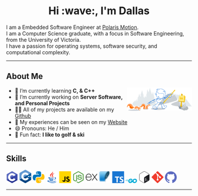 <h1 align="center"> Hi :wave:, I'm Dallas</h1>

I am a Embedded Software Engineer at [Polaris Motion](https://pmdi.com/).<br> 
I am a Computer Science graduate, with a focus in Software Engineering, from the University of Victoria.<br>
I have a passion for operating systems, software security, and computational complexity.

<hr>

## About Me

<img width="35%" align="right" alt="Github" src="img/git-header.svg" />

- :seedling: I’m currently learning **C, & C++**
- :open_file_folder: I’m currently working on **Server Software, and Personal Projects**
- :man_technologist: All of my projects are available on my [Github](https://github.com/dallasbrooks?tab=repositories)
- :page_facing_up: My experiences can be seen on my [Website](https://dallasbrooks.github.io)
- :smile: Pronouns: He / Him
- :gift: Fun fact: **I like to golf & ski**

<hr>

## Skills
<a><img width="32px" src="img/c.svg"></a>
<a><img width="32px" src="img/cpp.png"></a>
<a><img width="32px" src="img/python.svg"></a>
<a><img width="32px" src="img/java.svg"></a>
<a><img width="32px" src="img/javascript.svg"></a>
<a><img width="32px" src="img/nodejs.svg"></a>
<a><img width="32px" src="img/express.svg"></a>
<a><img width="32px" src="img/sqlite.svg"></a>
<a><img width="32px" src="img/typescript.svg"></a>
<a><img width="32px" src="img/go.svg"></a>
<a><img width="32px" src="img/bash.svg"></a>
<a><img width="32px" src="img/git.svg"></a>
<a><img width="32px" src="img/github.svg"></a>
<hr>
